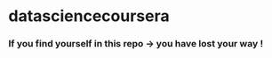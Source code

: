 datasciencecoursera
==================

### If you find yourself in this repo -> you have lost your way !
